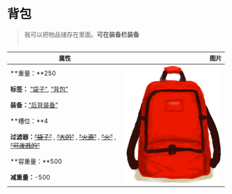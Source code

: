 # 背包  
> 我可以把物品储存在里面。<b>可在装备栏装备</b><br><br>  
  
  属性  |   图片   
 ----  |  ----:   
 **重量：**250<br><br>**标签：**	[“袋子”](tag_Bag.md), [“背包”](tag_Backpack.md)<br><br>**装备：**[“后背装备”](eTag_Backpack.md)<br><br>**槽位：**4<br><br>**过滤器：**~~[“袋子”](tag_Bag.md)~~ , ~~[“大的”](tag_Large.md)~~ , ~~[“火源”](tag_FireSource.md)~~ , ~~[“火”](tag_Fire.md)~~ , ~~[“可泼溅的”](tag_Spillable.md)~~<br><br>**容重量：**500<br><br>**减重量：**-500  |  ![](Sprite/Backpack.png)   
  
